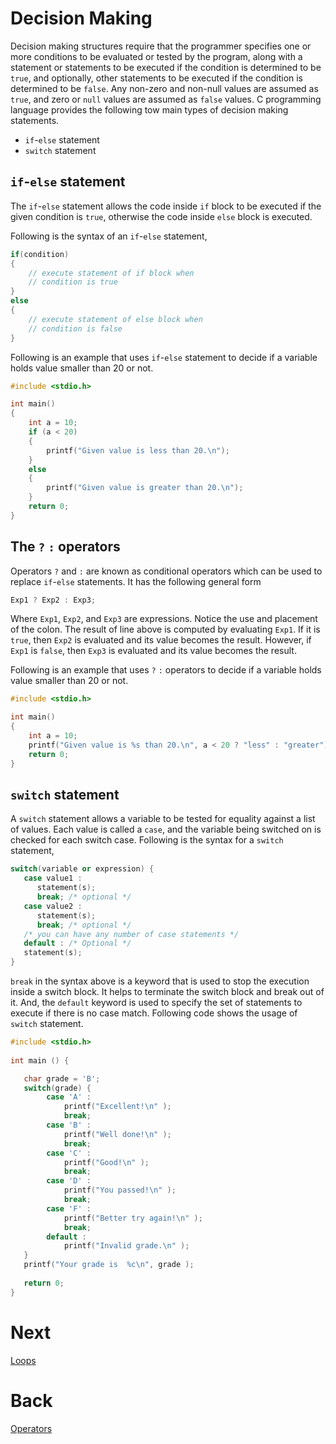# Decision Making
Decision making structures require that the programmer specifies one or more conditions to be evaluated or tested by the program, along with a statement or statements to be executed if the condition is determined to be `true`, and optionally, other statements to be executed if the condition is determined to be `false`. Any non-zero and non-null values are assumed as `true`, and zero or `null` values are assumed as `false` values.
C programming language provides the following tow main types of decision making statements.
- `if`-`else` statement
- `switch` statement

## `if`-`else` statement
The `if`-`else` statement allows the code inside `if` block to be executed if the given condition is `true`, otherwise the code inside `else` block is executed.

Following is the syntax of an `if`-`else` statement,
```c++
if(condition)
{
    // execute statement of if block when
    // condition is true
}
else
{
    // execute statement of else block when
    // condition is false
}
```

Following is an example that uses `if`-`else` statement to decide if a variable holds value smaller than 20 or not.
```c++
#include <stdio.h>

int main()
{
    int a = 10;
    if (a < 20)
    {
        printf("Given value is less than 20.\n");
    }
    else
    {
        printf("Given value is greater than 20.\n");
    }
    return 0;
}
```

## The `?` `:` operators
Operators `?` and `:` are known as conditional operators which can be used to replace `if`-`else` statements. It has the following general form
```c++
Exp1 ? Exp2 : Exp3;
```
Where `Exp1`, `Exp2`, and `Exp3` are expressions. Notice the use and placement of the colon. The result of line above is computed by evaluating `Exp1`. If it is `true`, then `Exp2` is evaluated and its value becomes the result. However, if `Exp1` is `false`, then `Exp3` is evaluated and its value becomes the result.

Following is an example that uses `?` `:` operators to decide if a variable holds value smaller than 20 or not.
```c++
#include <stdio.h>

int main()
{
    int a = 10;
    printf("Given value is %s than 20.\n", a < 20 ? "less" : "greater");
    return 0;
}
```

## `switch` statement
A `switch` statement allows a variable to be tested for equality against a list of values. Each value is called a `case`, and the variable being switched on is checked for each switch case. Following is the syntax for a `switch` statement,
```c++
switch(variable or expression) {
   case value1 :
      statement(s);
      break; /* optional */
   case value2 :
      statement(s);
      break; /* optional */
   /* you can have any number of case statements */
   default : /* Optional */
   statement(s);
}
```
`break` in the syntax above is a keyword that is used to stop the execution inside a switch block. It helps to terminate the switch block and break out of it. And, the `default` keyword is used to specify the set of statements to execute if there is no case match. Following code shows the usage of `switch` statement.
```c++
#include <stdio.h>
 
int main () {

   char grade = 'B';
   switch(grade) {
        case 'A' :
            printf("Excellent!\n" );
            break;
        case 'B' :
            printf("Well done!\n" );
            break;
        case 'C' :
            printf("Good!\n" );
            break;
        case 'D' :
            printf("You passed!\n" );
            break;
        case 'F' :
            printf("Better try again!\n" );
            break;
        default :
            printf("Invalid grade.\n" );
   }
   printf("Your grade is  %c\n", grade );
 
   return 0;
}
```
# Next

[Loops](../sec07/loops.md)

# Back

[Operators](../sec06/operators.md)
